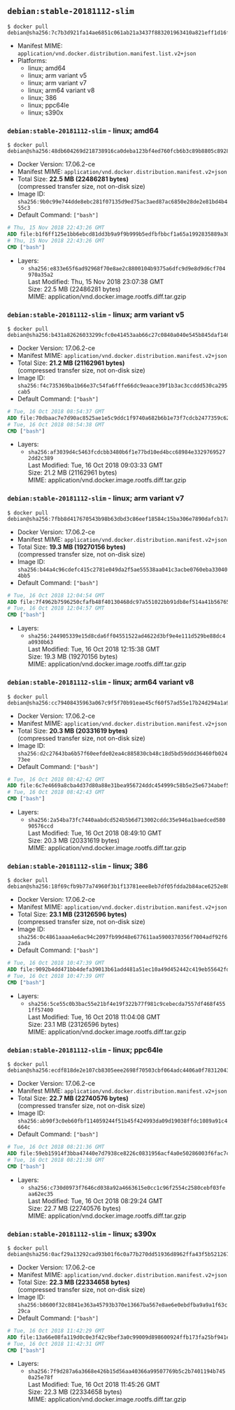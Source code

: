 ## `debian:stable-20181112-slim`

```console
$ docker pull debian@sha256:7c7b3d921fa14ae6851c061ab21a3437f883201963410a821eff1d16f0be117a
```

-	Manifest MIME: `application/vnd.docker.distribution.manifest.list.v2+json`
-	Platforms:
	-	linux; amd64
	-	linux; arm variant v5
	-	linux; arm variant v7
	-	linux; arm64 variant v8
	-	linux; 386
	-	linux; ppc64le
	-	linux; s390x

### `debian:stable-20181112-slim` - linux; amd64

```console
$ docker pull debian@sha256:48db604269d218738916ca0deba123bf4ed760fcb6b3c89b8805c89280232ba6
```

-	Docker Version: 17.06.2-ce
-	Manifest MIME: `application/vnd.docker.distribution.manifest.v2+json`
-	Total Size: **22.5 MB (22486281 bytes)**  
	(compressed transfer size, not on-disk size)
-	Image ID: `sha256:9b0c99e744dde8ebc281f07135d9ed75ac3aed87ac6850e28de2e81bd4b455c3`
-	Default Command: `["bash"]`

```dockerfile
# Thu, 15 Nov 2018 22:43:26 GMT
ADD file:b1f6ff125e1bb6ebcd81dd3b9a9f9b999b5edfbfbbcf1a65a1992835889a30d8 in / 
# Thu, 15 Nov 2018 22:43:26 GMT
CMD ["bash"]
```

-	Layers:
	-	`sha256:e833e65f6ad92968f70e8ae2c8800104b9375a6dfc9d9e8d9d6cf704970a35a2`  
		Last Modified: Thu, 15 Nov 2018 23:07:38 GMT  
		Size: 22.5 MB (22486281 bytes)  
		MIME: application/vnd.docker.image.rootfs.diff.tar.gzip

### `debian:stable-20181112-slim` - linux; arm variant v5

```console
$ docker pull debian@sha256:b431a82626033299cfc0e41453aab66c27c0840a040e545b845daf1468bb5e69
```

-	Docker Version: 17.06.2-ce
-	Manifest MIME: `application/vnd.docker.distribution.manifest.v2+json`
-	Total Size: **21.2 MB (21162961 bytes)**  
	(compressed transfer size, not on-disk size)
-	Image ID: `sha256:f4c735369ba1b66e37c54fa6fffe66dc9eaace39f1b3ac3ccddd530ca295cab5`
-	Default Command: `["bash"]`

```dockerfile
# Tue, 16 Oct 2018 08:54:37 GMT
ADD file:70dbaac7e7d90ac8525ae1e5c9ddc1f9740a682b6b1e73f7cdcb2477359c6280 in / 
# Tue, 16 Oct 2018 08:54:38 GMT
CMD ["bash"]
```

-	Layers:
	-	`sha256:af3039d4c5463fcdcbb3480b6f1e77bd10ed4bcc68984e33297695272dd2c389`  
		Last Modified: Tue, 16 Oct 2018 09:03:33 GMT  
		Size: 21.2 MB (21162961 bytes)  
		MIME: application/vnd.docker.image.rootfs.diff.tar.gzip

### `debian:stable-20181112-slim` - linux; arm variant v7

```console
$ docker pull debian@sha256:7fbb8d417670543b98b63dbd3c86eef18584c15ba306e7890dafcb17ad3f5aa8
```

-	Docker Version: 17.06.2-ce
-	Manifest MIME: `application/vnd.docker.distribution.manifest.v2+json`
-	Total Size: **19.3 MB (19270156 bytes)**  
	(compressed transfer size, not on-disk size)
-	Image ID: `sha256:b44a4c96cdefc415c2781e049da2f5ae55538aa041c3acbe0760eba330404bb5`
-	Default Command: `["bash"]`

```dockerfile
# Tue, 16 Oct 2018 12:04:54 GMT
ADD file:7f4962b7596250cfafb48f40130468dc97a551022bb91db8ef514a41b5676516 in / 
# Tue, 16 Oct 2018 12:04:57 GMT
CMD ["bash"]
```

-	Layers:
	-	`sha256:244905339e15d8cda6ff04551522ad4622d3bf9e4e111d529be88dc4a0930b63`  
		Last Modified: Tue, 16 Oct 2018 12:15:38 GMT  
		Size: 19.3 MB (19270156 bytes)  
		MIME: application/vnd.docker.image.rootfs.diff.tar.gzip

### `debian:stable-20181112-slim` - linux; arm64 variant v8

```console
$ docker pull debian@sha256:cc79408435963a067c9f5f70b91eae45cf60f57ad55e17b24d294a1a95a884c9
```

-	Docker Version: 17.06.2-ce
-	Manifest MIME: `application/vnd.docker.distribution.manifest.v2+json`
-	Total Size: **20.3 MB (20331619 bytes)**  
	(compressed transfer size, not on-disk size)
-	Image ID: `sha256:d2c27643ba6b57f60eefde02ea4c885830cb48c18d5bd59ddd36460fb02473ee`
-	Default Command: `["bash"]`

```dockerfile
# Tue, 16 Oct 2018 08:42:42 GMT
ADD file:6c7e4669a8cba4d37d80a88e31bea956724ddc454999c58b5e25e6734abef516 in / 
# Tue, 16 Oct 2018 08:42:43 GMT
CMD ["bash"]
```

-	Layers:
	-	`sha256:2a54ba73fc7440aabdcd524b5b6d713002cddc35e946a1baedced58090576ccd`  
		Last Modified: Tue, 16 Oct 2018 08:49:10 GMT  
		Size: 20.3 MB (20331619 bytes)  
		MIME: application/vnd.docker.image.rootfs.diff.tar.gzip

### `debian:stable-20181112-slim` - linux; 386

```console
$ docker pull debian@sha256:18f69cfb9b77a74960f3b1f13781eee8eb7df05fdda2b84ace6252e80a7ec399
```

-	Docker Version: 17.06.2-ce
-	Manifest MIME: `application/vnd.docker.distribution.manifest.v2+json`
-	Total Size: **23.1 MB (23126596 bytes)**  
	(compressed transfer size, not on-disk size)
-	Image ID: `sha256:0c4861aaaa4e6ac94c2097fb99d48e677611aa5900370356f7004adf92f62ada`
-	Default Command: `["bash"]`

```dockerfile
# Tue, 16 Oct 2018 10:47:39 GMT
ADD file:9092b4dd471bb4defa39013b61add481a51ec10a49d452442c419eb55642fdfc in / 
# Tue, 16 Oct 2018 10:47:39 GMT
CMD ["bash"]
```

-	Layers:
	-	`sha256:5ce55c0b3bac55e21bf4e19f322b77f981c9cebecda7557df468f4551ff57400`  
		Last Modified: Tue, 16 Oct 2018 11:04:08 GMT  
		Size: 23.1 MB (23126596 bytes)  
		MIME: application/vnd.docker.image.rootfs.diff.tar.gzip

### `debian:stable-20181112-slim` - linux; ppc64le

```console
$ docker pull debian@sha256:ecdf818de2e107cb8305eee2698f70503cbf064adc4406a0f7831204388108bc
```

-	Docker Version: 17.06.2-ce
-	Manifest MIME: `application/vnd.docker.distribution.manifest.v2+json`
-	Total Size: **22.7 MB (22740576 bytes)**  
	(compressed transfer size, not on-disk size)
-	Image ID: `sha256:ab90f3c0eb60fbf114059244f51b45f424993da09d19038ffdc1089a91c4664c`
-	Default Command: `["bash"]`

```dockerfile
# Tue, 16 Oct 2018 08:21:36 GMT
ADD file:59eb15914f3bba47440e7d7938ce8226c0831956acf4a0e50286003f6fac7cf3 in / 
# Tue, 16 Oct 2018 08:21:38 GMT
CMD ["bash"]
```

-	Layers:
	-	`sha256:c730d0973f7646cd038a92a4663615e0cc1c96f2554c2580cebf03feaa62ec35`  
		Last Modified: Tue, 16 Oct 2018 08:29:24 GMT  
		Size: 22.7 MB (22740576 bytes)  
		MIME: application/vnd.docker.image.rootfs.diff.tar.gzip

### `debian:stable-20181112-slim` - linux; s390x

```console
$ docker pull debian@sha256:0acf29a13292cad93b01f6c0a77b270dd51936d8962ffa43f5b5212672525a81
```

-	Docker Version: 17.06.2-ce
-	Manifest MIME: `application/vnd.docker.distribution.manifest.v2+json`
-	Total Size: **22.3 MB (22334658 bytes)**  
	(compressed transfer size, not on-disk size)
-	Image ID: `sha256:b8600f32c8841e363a45793b370e13667ba567e8ae6e0ebdfba9a9a1f63c29ca`
-	Default Command: `["bash"]`

```dockerfile
# Tue, 16 Oct 2018 11:42:29 GMT
ADD file:13a66e08fa119d0c0e3f42c9bef3a0c99009d898600924ffb173fa25bf941edd in / 
# Tue, 16 Oct 2018 11:42:31 GMT
CMD ["bash"]
```

-	Layers:
	-	`sha256:7f9d287a6a3668e426b15d56aa40366a99507769b5c2b7401194b7450a25e78f`  
		Last Modified: Tue, 16 Oct 2018 11:45:26 GMT  
		Size: 22.3 MB (22334658 bytes)  
		MIME: application/vnd.docker.image.rootfs.diff.tar.gzip
